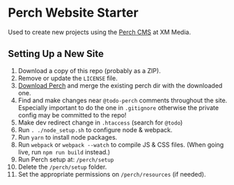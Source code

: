# Perch Website Starter

Used to create new projects using the [Perch CMS](https://grabaperch.com/) at XM Media.

## Setting Up a New Site

1. Download a copy of this repo (probably as a ZIP).
2. Remove or update the `LICENSE` file.
3. [Download Perch](https://grabaperch.com/account) and merge the existing perch dir with the downloaded one.
4. Find and make changes near `@todo-perch` comments throughout the site. Especially important to do the one in `.gitignore` otherwise the private config may be committed to the repo!
5. Make dev redirect change in `.htaccess` (search for `@todo`)
6. Run `. ./node_setup.sh` to configure node & webpack.
7. Run `yarn` to install node packages.
8. Run `webpack` or `webpack --watch` to compile JS & CSS files. (When going live, run `npm run build` instead.)
9. Run Perch setup at: `/perch/setup`
10. Delete the `/perch/setup` folder.
11. Set the appropriate permissions on `/perch/resources` (if needed).

